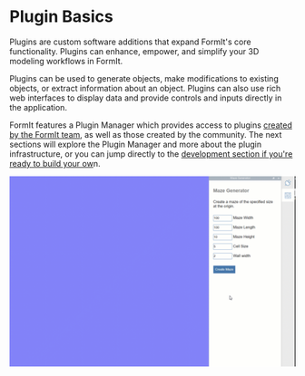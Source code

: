 # Plugin Basics

Plugins are custom software additions that expand FormIt's core functionality. Plugins can enhance, empower, and simplify your 3D modeling workflows in FormIt.&#x20;

Plugins can be used to generate objects, make modifications to existing objects, or extract information about an object. Plugins can also use rich web interfaces to display data and provide controls and inputs directly in the application.&#x20;

FormIt features a Plugin Manager which provides access to plugins [created by the FormIt team](https://github.com/FormIt3D), as well as those created by the community. The next sections will explore the Plugin Manager and more about the plugin infrastructure, or you can jump directly to the [development section if you're ready to build your ow](../how-to-develop-plug-ins/)n.

![](../../.gitbook/assets/gg4.gif)
